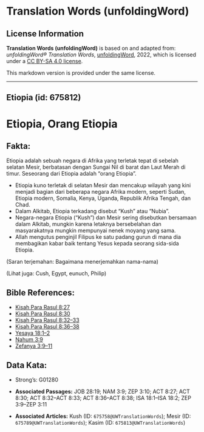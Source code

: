 # Translation Words (unfoldingWord)

## License Information

**Translation Words (unfoldingWord)** is based on and adapted from: _unfoldingWord® Translation Words_, [unfoldingWord](https://unfoldingword.org/utw), 2022, which is licensed under a [CC BY-SA 4.0 license](https://creativecommons.org/licenses/by-sa/4.0/legalcode.en).

This markdown version is provided under the same license.



--------------------------------

## Etiopia (id: 675812)

Etiopia, Orang Etiopia
======================

Fakta:
------

Etiopia adalah sebuah negara di Afrika yang terletak tepat di sebelah selatan Mesir, berbatasan dengan Sungai Nil di barat dan Laut Merah di timur. Seseorang dari Etiopia adalah “orang Etiopia”.

* Etiopia kuno terletak di selatan Mesir dan mencakup wilayah yang kini menjadi bagian dari beberapa negara Afrika modern, seperti Sudan, Etiopia modern, Somalia, Kenya, Uganda, Republik Afrika Tengah, dan Chad.
* Dalam Alkitab, Etiopia terkadang disebut “Kush” atau “Nubia”.
* Negara\-negara Etiopia (“Kush”) dan Mesir sering disebutkan bersamaan dalam Alkitab, mungkin karena letaknya bersebelahan dan masyarakatnya mungkin mempunyai nenek moyang yang sama.
* Allah mengutus penginjil Filipus ke satu padang gurun di mana dia membagikan kabar baik tentang Yesus kepada seorang sida\-sida Etiopia.

(Saran terjemahan: Bagaimana menerjemahkan nama\-nama)

(Lihat juga: Cush, Egypt, eunuch, Philip)

Bible References:
-----------------

* [Kisah Para Rasul 8:27](https://ref.ly/Acts0:0)
* [Kisah Para Rasul 8:30](https://ref.ly/Acts0:0)
* [Kisah Para Rasul 8:32–33](https://ref.ly/Acts0:0)
* [Kisah Para Rasul 8:36–38](https://ref.ly/Acts0:0)
* [Yesaya 18:1–2](https://ref.ly/Isa18:1-Isa18:2)
* [Nahum 3:9](https://ref.ly/Nah3:9)
* [Zefanya 3:9–11](https://ref.ly/Zeph3:9-Zeph3:11)

Data Kata:
----------

* Strong’s: G01280

* **Associated Passages:** JOB 28:19; NAM 3:9; ZEP 3:10; ACT 8:27; ACT 8:30; ACT 8:32–ACT 8:33; ACT 8:36–ACT 8:38; ISA 18:1–ISA 18:2; ZEP 3:9–ZEP 3:11
* **Associated Articles:** Kush (ID: `675758@UWTranslationWords`); Mesir (ID: `675789@UWTranslationWords`); Kasim (ID: `675813@UWTranslationWords`)

